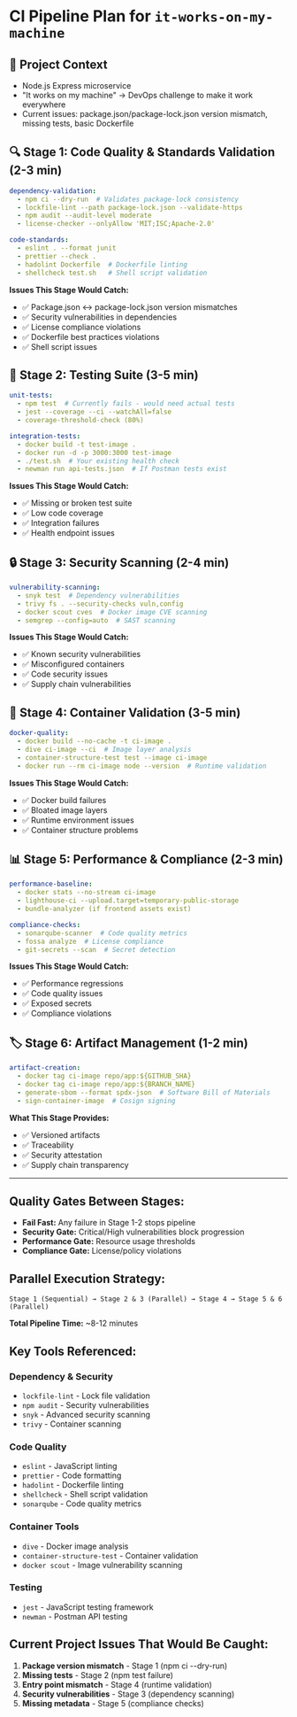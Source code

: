 # CI Pipeline Plan for `it-works-on-my-machine`

## 🎯 **Project Context**
- Node.js Express microservice
- "It works on my machine" → DevOps challenge to make it work everywhere
- Current issues: package.json/package-lock.json version mismatch, missing tests, basic Dockerfile

## 🔍 **Stage 1: Code Quality & Standards Validation** (2-3 min)

```yaml
dependency-validation:
  - npm ci --dry-run  # Validates package-lock consistency
  - lockfile-lint --path package-lock.json --validate-https
  - npm audit --audit-level moderate
  - license-checker --onlyAllow 'MIT;ISC;Apache-2.0'

code-standards:
  - eslint . --format junit
  - prettier --check .
  - hadolint Dockerfile  # Dockerfile linting
  - shellcheck test.sh   # Shell script validation
```

**Issues This Stage Would Catch:**
- ✅ Package.json ↔ package-lock.json version mismatches
- ✅ Security vulnerabilities in dependencies
- ✅ License compliance violations
- ✅ Dockerfile best practices violations
- ✅ Shell script issues

## 🧪 **Stage 2: Testing Suite** (3-5 min)

```yaml
unit-tests:
  - npm test  # Currently fails - would need actual tests
  - jest --coverage --ci --watchAll=false
  - coverage-threshold-check (80%)

integration-tests:
  - docker build -t test-image .
  - docker run -d -p 3000:3000 test-image
  - ./test.sh  # Your existing health check
  - newman run api-tests.json  # If Postman tests exist
```

**Issues This Stage Would Catch:**
- ✅ Missing or broken test suite
- ✅ Low code coverage
- ✅ Integration failures
- ✅ Health endpoint issues

## 🔒 **Stage 3: Security Scanning** (2-4 min)

```yaml
vulnerability-scanning:
  - snyk test  # Dependency vulnerabilities
  - trivy fs . --security-checks vuln,config
  - docker scout cves  # Docker image CVE scanning
  - semgrep --config=auto  # SAST scanning
```

**Issues This Stage Would Catch:**
- ✅ Known security vulnerabilities
- ✅ Misconfigured containers
- ✅ Code security issues
- ✅ Supply chain vulnerabilities

## 🐳 **Stage 4: Container Validation** (3-5 min)

```yaml
docker-quality:
  - docker build --no-cache -t ci-image .
  - dive ci-image --ci  # Image layer analysis
  - container-structure-test test --image ci-image
  - docker run --rm ci-image node --version  # Runtime validation
```

**Issues This Stage Would Catch:**
- ✅ Docker build failures
- ✅ Bloated image layers
- ✅ Runtime environment issues
- ✅ Container structure problems

## 📊 **Stage 5: Performance & Compliance** (2-3 min)

```yaml
performance-baseline:
  - docker stats --no-stream ci-image
  - lighthouse-ci --upload.target=temporary-public-storage
  - bundle-analyzer (if frontend assets exist)

compliance-checks:
  - sonarqube-scanner  # Code quality metrics
  - fossa analyze  # License compliance
  - git-secrets --scan  # Secret detection
```

**Issues This Stage Would Catch:**
- ✅ Performance regressions
- ✅ Code quality issues
- ✅ Exposed secrets
- ✅ Compliance violations

## 🏷️ **Stage 6: Artifact Management** (1-2 min)

```yaml
artifact-creation:
  - docker tag ci-image repo/app:${GITHUB_SHA}
  - docker tag ci-image repo/app:${BRANCH_NAME}
  - generate-sbom --format spdx-json  # Software Bill of Materials
  - sign-container-image  # Cosign signing
```

**What This Stage Provides:**
- ✅ Versioned artifacts
- ✅ Traceability
- ✅ Security attestation
- ✅ Supply chain transparency

---

## **Quality Gates Between Stages:**

- **Fail Fast:** Any failure in Stage 1-2 stops pipeline
- **Security Gate:** Critical/High vulnerabilities block progression
- **Performance Gate:** Resource usage thresholds
- **Compliance Gate:** License/policy violations

## **Parallel Execution Strategy:**

```
Stage 1 (Sequential) → Stage 2 & 3 (Parallel) → Stage 4 → Stage 5 & 6 (Parallel)
```

**Total Pipeline Time:** ~8-12 minutes

## **Key Tools Referenced:**

### Dependency & Security
- `lockfile-lint` - Lock file validation
- `npm audit` - Security vulnerabilities
- `snyk` - Advanced security scanning
- `trivy` - Container scanning

### Code Quality
- `eslint` - JavaScript linting
- `prettier` - Code formatting
- `hadolint` - Dockerfile linting
- `shellcheck` - Shell script validation
- `sonarqube` - Code quality metrics

### Container Tools
- `dive` - Docker image analysis
- `container-structure-test` - Container validation
- `docker scout` - Image vulnerability scanning

### Testing
- `jest` - JavaScript testing framework
- `newman` - Postman API testing

## **Current Project Issues That Would Be Caught:**

1. **Package version mismatch** - Stage 1 (npm ci --dry-run)
2. **Missing tests** - Stage 2 (npm test failure)
3. **Entry point mismatch** - Stage 4 (runtime validation)
4. **Security vulnerabilities** - Stage 3 (dependency scanning)
5. **Missing metadata** - Stage 5 (compliance checks)